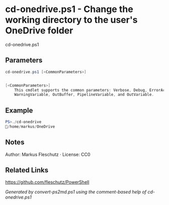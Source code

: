 # cd-onedrive.ps1 - Change the working directory to the user's OneDrive folder

cd-onedrive.ps1

## Parameters
```powershell
cd-onedrive.ps1 [<CommonParameters>]


[<CommonParameters>]
    This cmdlet supports the common parameters: Verbose, Debug, ErrorAction, ErrorVariable, WarningAction, 
    WarningVariable, OutBuffer, PipelineVariable, and OutVariable.
```

## Example
```powershell
PS>./cd-onedrive
📂/home/markus/OneDrive
```


## Notes
Author: Markus Fleschutz · License: CC0

## Related Links
https://github.com/fleschutz/PowerShell

*Generated by convert-ps2md.ps1 using the comment-based help of cd-onedrive.ps1*
